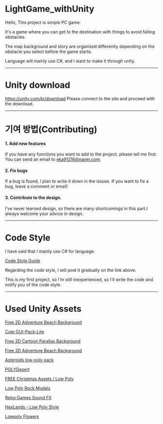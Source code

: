 # LightGame_withUnity
Hello, This project is simple PC game.

It's a game where you can get to the destination with things to avoid falling obstacles.

The map background and story are organized differently depending on the obstacle you select before the game starts.

Language will mainly use C#, and I want to make it through unity.

-------------
# Unity download

https://unity.com/kr/download Please connect to the site and proceed with the download.

-------------
# 기여 방법(Contributing)  
#### 1. Add new features
  If you have any functions you want to add to the project, please tell me first. You can send an email to eka91216@naver.com.
  
#### 2. Fix bugs
  If a bug is found, I plan to write it down in the issues. If you want to fix a bug, leave a comment or email!

#### 3. Contribute to the design.
  I've never learned design, so there are many shortcomings in this part.I always welcome your advice in design.

-------------
# Code Style

I have said that I mainly use C# for language. 

[Code Style Guide](https://github.com/eka91216/LightGame_withUnity/blob/main/CODESTYLE.md)

Regarding the code style, I will post it gradually on the link above.

This is my first project, so I'm still inexperienced, so I'll write the code and notify you of the code style.

-------------
# Used Unity Assets
[Free 2D Adventure Beach Background](https://assetstore.unity.com/packages/2d/environments/free-2d-adventure-beach-background-82090)


[Cute GUI-Pack-Lite](https://assetstore.unity.com/packages/2d/gui/icons/cute-gui-pack-lite-202389)


[Free 2D Cartoon Parallax Background](https://assetstore.unity.com/packages/2d/environments/free-2d-cartoon-parallax-background-205812)


[Free 2D Adventure Beach Background](https://assetstore.unity.com/packages/2d/environments/free-2d-adventure-beach-background-82090)


[Asteroids low-poly pack](https://assetstore.unity.com/packages/3d/environments/sci-fi/asteroids-low-poly-pack-142164)


[POLYDesert](https://assetstore.unity.com/packages/3d/environments/landscapes/polydesert-107196)


[FREE Christmas Assets / Low Poly](https://assetstore.unity.com/packages/3d/props/free-christmas-assets-low-poly-13102)


[Low Poly Rock Models](https://assetstore.unity.com/packages/3d/environments/low-poly-rock-models-119245)


[Retro Games Sound FX](https://assetstore.unity.com/packages/audio/sound-fx/retro-games-sound-fx-27280)


[HexLands - Low Poly Style](https://assetstore.unity.com/packages/2d/textures-materials/tiles/hexlands-low-poly-style-133586)


[Lowpoly Flowers](https://assetstore.unity.com/packages/3d/vegetation/plants/lowpoly-flowers-47083)
